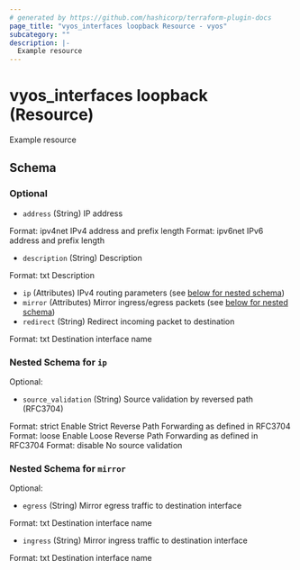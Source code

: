 ```yaml
---
# generated by https://github.com/hashicorp/terraform-plugin-docs
page_title: "vyos_interfaces loopback Resource - vyos"
subcategory: ""
description: |-
  Example resource
---
```


# vyos_interfaces loopback (Resource)

Example resource



<!-- schema generated by tfplugindocs -->
## Schema

### Optional

- `address` (String) IP address

Format: ipv4net
IPv4 address and prefix length
Format: ipv6net
IPv6 address and prefix length
- `description` (String) Description

Format: txt
Description
- `ip` (Attributes) IPv4 routing parameters (see [below for nested schema](#nestedatt--ip))
- `mirror` (Attributes) Mirror ingress/egress packets (see [below for nested schema](#nestedatt--mirror))
- `redirect` (String) Redirect incoming packet to destination

Format: txt
Destination interface name

<a id="nestedatt--ip"></a>
### Nested Schema for `ip`

Optional:

- `source_validation` (String) Source validation by reversed path (RFC3704)

Format: strict
Enable Strict Reverse Path Forwarding as defined in RFC3704
Format: loose
Enable Loose Reverse Path Forwarding as defined in RFC3704
Format: disable
No source validation


<a id="nestedatt--mirror"></a>
### Nested Schema for `mirror`

Optional:

- `egress` (String) Mirror egress traffic to destination interface

Format: txt
Destination interface name
- `ingress` (String) Mirror ingress traffic to destination interface

Format: txt
Destination interface name
